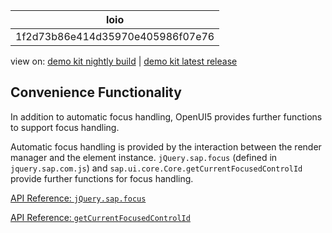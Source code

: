 <!-- loio1f2d73b86e414d35970e405986f07e76 -->

| loio |
| -----|
| 1f2d73b86e414d35970e405986f07e76 |

<div id="loio">

view on: [demo kit nightly build](https://openui5nightly.hana.ondemand.com/#/topic/1f2d73b86e414d35970e405986f07e76) | [demo kit latest release](https://openui5.hana.ondemand.com/#/topic/1f2d73b86e414d35970e405986f07e76)</div>

## Convenience Functionality

In addition to automatic focus handling, OpenUI5 provides further functions to support focus handling.

Automatic focus handling is provided by the interaction between the render manager and the element instance. `jQuery.sap.focus` \(defined in `jquery.sap.com.js`\) and `sap.ui.core.Core.getCurrentFocusedControlId` provide further functions for focus handling.

[API Reference: `jQuery.sap.focus`](https://openui5.hana.ondemand.com/#/api/jQuery.sap/methods/jQuery.sap.focus)

[API Reference: `getCurrentFocusedControlId`](https://openui5.hana.ondemand.com/#/api/sap.ui.core.Core/methods/getCurrentFocusedControlId)

